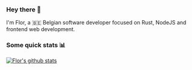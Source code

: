 ### Hey there 👋

I'm Flor, a :belgium: Belgian software developer focused on Rust, NodeJS and frontend web development.

### Some quick stats :bar_chart:
[![Flor's github stats](https://github-readme-stats.vercel.app/api?username=florrdv&count_private=true&show_icons=true&theme=tokyonight&hide=stars)](https://github.com/florrdv)
